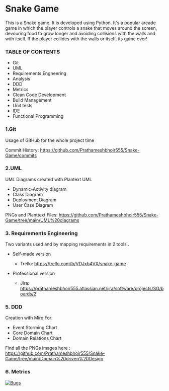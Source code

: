 # Snake Game
This is a Snake game. It is developed using Python. It's a popular arcade game in which the player controls a snake that moves around the screen, devouring food to grow longer and avoiding collisions with the walls and with itself. If the player collides with the walls or itself, its game over!


### TABLE OF CONTENTS 
- Git
- UML
- Requirements Engneering
- Analysis
- DDD
- Metrics
- Clean Code Development
- Build Management
- Unit tests
- IDE
- Functional Programming 

### 1.Git
Usage of GitHub for the whole project time

Commit History: https://github.com/Prathameshbhoir555/Snake-Game/commits

### 2.UML
UML Diagrams created with Plantext UML

+ Dynamic-Activity diagram
+ Class Diagram
+  Deployment Diagram
+  User Case Diagram

PNGs and Planttext Files: https://github.com/Prathameshbhoir555/Snake-Game/tree/main/UML%20diagrams


### 3. Requirements Engineering
Two variants used and by mapping requirements in 2 tools .

- Self-made version
  - Trello: https://trello.com/b/VDJxb4VX/snake-game

  
- Professional version
  - Jira: https://prathameshbhoir555.atlassian.net/jira/software/projects/SG/boards/2
  
### 5. DDD
Creation with Miro For:

+ Event Storming Chart
+ Core Domain Chart
+ Domain Relations Chart

Find all the PNGs images here :  https://github.com/Prathameshbhoir555/Snake-Game/tree/main/Domain%20driven%20Design


### 6. Metrics

[![Bugs](https://sonarcloud.io/api/project_badges/measure?project=Prathameshbhoir555_Snake-Game&metric=bugs)](https://sonarcloud.io/dashboard?id=Prathameshbhoir555_Snake-Game)



